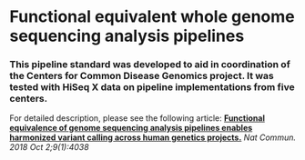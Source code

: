 # Functional equivalent whole genome sequencing analysis pipelines 

### This pipeline standard was developed to aid in coordination of the Centers for Common Disease Genomics project. It was tested with HiSeq X data on pipeline implementations from five centers.

For detailed description, please see the following article:
__[Functional equivalence of genome sequencing analysis pipelines enables harmonized variant calling across human genetics projects.](https://www.ncbi.nlm.nih.gov/pubmed/30279509)__ _Nat Commun. 2018 Oct 2;9(1):4038_
